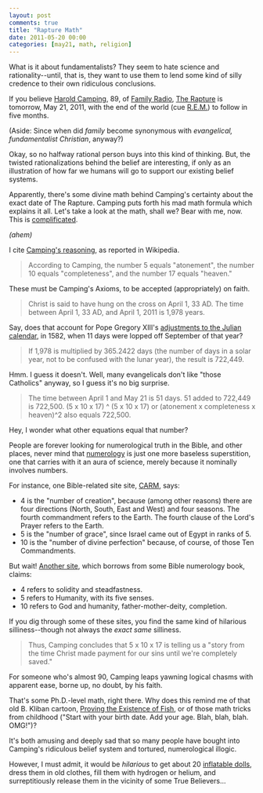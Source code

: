 ```yaml
---
layout: post
comments: true
title: "Rapture Math"
date: 2011-05-20 00:00
categories: [may21, math, religion]
---
```


What is it about fundamentalists? They seem to hate science and
rationality--until, that is, they want to use them to lend some kind of
silly credence to their own ridiculous conclusions.

If you believe [Harold Camping][], 89, of [Family Radio][], [The Rapture][]
is tomorrow, May 21, 2011, with the end of the world (cue [R.E.M.][]) to
follow in five months.

(Aside: Since when did *family* become synonymous with *evangelical,
fundamentalist Christian*, anyway?)

Okay, so no halfway rational person buys into this kind of thinking. But,
the twisted rationalizations behind the belief are interesting, if only as
an illustration of how far we humans will go to support our existing belief
systems.

Apparently, there's some divine math behind Camping's certainty about the
exact date of The Rapture. Camping puts forth his mad math formula which
explains it all. Let's take a look at the math, shall we? Bear with me,
now. This is [complificated][].
 
*(ahem)*

I cite [Camping's reasoning][], as reported in Wikipedia.
 
> According to Camping, the number 5 equals "atonement", the number 10 equals
> "completeness", and the number 17 equals "heaven."
 
These must be Camping's Axioms, to be accepted (appropriately) on faith.
 
> Christ is said to have hung on the cross on April 1, 33 AD. The time
> between April 1, 33 AD, and April 1, 2011 is 1,978 years.
 
Say, does that account for Pope Gregory XIII's
[adjustments to the Julian calendar][], in 1582, when 11 days were lopped
off September of that year?
 
> If 1,978 is multiplied by 365.2422 days (the number of days in a solar
> year, not to be confused with the lunar year), the result is 722,449.
 
Hmm. I guess it doesn't. Well, many evangelicals don't like "those
Catholics" anyway, so I guess it's no big surprise.
 
> The time between April 1 and May 21 is 51 days.
> 51 added to 722,449 is 722,500.
> (5 x 10 x 17) ^ (5 x 10 x 17) or (atonement x completeness x heaven)^2 also equals 722,500.
 
Hey, I wonder what other equations equal that number?

People are forever looking for numerological truth in the Bible, and other
places, never mind that [numerology][] is just one more baseless
superstition, one that carries with it an aura of science, merely because
it nominally involves numbers.

For instance, one Bible-related site site,
[CARM](http://carm.org/what-biblical-numerology), says:

* 4 is the "number of creation", because (among other reasons) there are
  four directions (North, South, East and West) and four seasons. The
  fourth commandment refers to the Earth. The fourth clause of the Lord's
  Prayer refers to the Earth.
* 5 is the "number of grace", since Israel came out of Egypt in ranks of 5.
* 10 is the "number of divine perfection" because, of course, of those
  Ten Commandments.

But wait!
[Another site](http://www.letters-love.com/meaning-of-numbers-in-the-bible),
which borrows from some Bible numerology book, claims:

* 4 refers to solidity and steadfastness.
* 5 refers to Humanity, with its five senses.
* 10 refers to God and humanity, father-mother-deity, completion.

If you dig through some of these sites, you find the same kind of hilarious
silliness--though not always the *exact same* silliness.

> Thus, Camping concludes that 5 x 10 x 17 is telling us a "story from the
> time Christ made payment for our sins until we're completely saved."

For someone who's almost 90, Camping leaps yawning logical chasms with
apparent ease, borne up, no doubt, by his faith.
 
That's some Ph.D.-level math, right there. Why does this remind me of that
old B. Kliban cartoon, [Proving the Existence of Fish][], or of those math
tricks from childhood ("Start with your birth date. Add your age. Blah,
blah, blah. OMG!")?

It's both amusing and deeply sad that so many people have bought into
Camping's ridiculous belief system and tortured, numerological illogic.

However, I must admit, it would be *hilarious* to get about 20
[inflatable dolls][], dress them in old clothes, fill them with hydrogen or
helium, and surreptitiously release them in the vicinity of some True
Believers...

[Harold Camping]: http://en.wikipedia.org/wiki/Harold_Camping
[Family Radio]: http://www.familyradio.com/
[The Rapture]: http://en.wikipedia.org/wiki/Rapture
[R.E.M.]: http://www.youtube.com/watch?v=_eyFiClAzq8
[Camping's reasoning]: http://en.wikipedia.org/wiki/2011_end_times_prediction
[adjustments to the Julian calendar]: http://en.wikipedia.org/wiki/Gregorian_calendar
[Proving the Existence of Fish]: http://web.science.mq.edu.au/~wardle/Personal/fish.html
[complificated]: http://www.urbandictionary.com/define.php?term=Complification
[numerology]: http://www.skepdic.com/numology.html
[inflatable dolls]: http://www.amazon.com/Jenna-Holes-Blow-Up-Doll/dp/B00162YWGE
